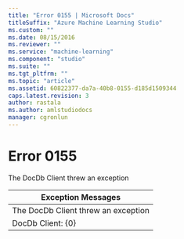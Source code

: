 ```yaml
---
title: "Error 0155 | Microsoft Docs"
titleSuffix: "Azure Machine Learning Studio"
ms.custom: ""
ms.date: 08/15/2016
ms.reviewer: ""
ms.service: "machine-learning"
ms.component: "studio"
ms.suite: ""
ms.tgt_pltfrm: ""
ms.topic: "article"
ms.assetid: 60822377-da7a-40b8-0155-d185d1509344
caps.latest.revision: 3
author: rastala
ms.author: amlstudiodocs
manager: cgronlun
---
```

# Error 0155  
 The DocDb Client threw an exception  
  
|Exception Messages|  
|------------------------|  
|The DocDb Client threw an exception|  
|DocDb Client: {0}|